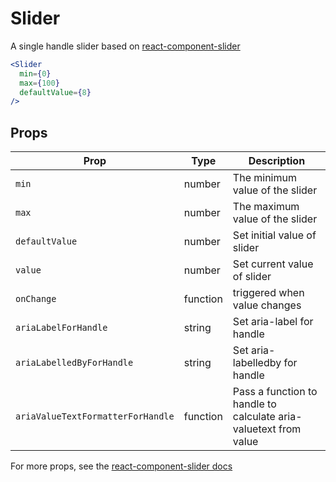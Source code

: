 # Slider

A single handle slider based on [react-component-slider][rc-slider]

```.jsx
<Slider
  min={0}
  max={100}
  defaultValue={8}
/>
```

## Props

| Prop                              | Type     | Description                                                      |
| --------------------------------- | -------- | ---------------------------------------------------------------- |
| `min`                             | number   | The minimum value of the slider                                  |
| `max`                             | number   | The maximum value of the slider                                  |
| `defaultValue`                    | number   | Set initial value of slider                                      |
| `value`                           | number   | Set current value of slider                                      |
| `onChange`                        | function | triggered when value changes                                     |
| `ariaLabelForHandle`              | string   | Set aria-label for handle                                        |
| `ariaLabelledByForHandle`         | string   | Set aria-labelledby for handle                                   |
| `ariaValueTextFormatterForHandle` | function | Pass a function to handle to calculate aria-valuetext from value |

For more props, see the [react-component-slider docs][rc-slider]

[rc-slider]: https://github.com/react-component/slider
